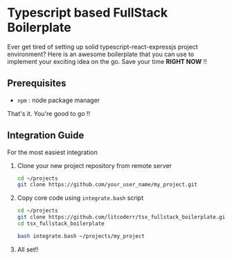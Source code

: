 # Typescript based FullStack Boilerplate

Ever get tired of setting up solid typescript-react-expressjs project environment? Here is an awesome boilerplate that you can use to implement your exciting idea on the go. Save your time **RIGHT NOW** !!

## Prerequisites
- ```npm``` : node package manager

That's it. You're good to go !!

## Integration Guide
For the most easiest integration

1. Clone your new project repository from remote server
    ```bash
	cd ~/projects
    git clone https://github.com/your_user_name/my_project.git
    ```

2. Copy core code using ```integrate.bash``` script
    ```bash
	cd ~/projects
	git clone https://github.com/litcoderr/tsx_fullstack_boilerplate.git
    cd tsx_fullstack_boilerplate

    bash integrate.bash ~/projects/my_project
    ```

3. All set!!
